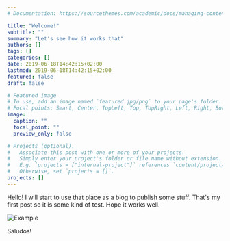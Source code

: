 ```yaml
---
# Documentation: https://sourcethemes.com/academic/docs/managing-content/

title: "Welcome!"
subtitle: ""
summary: "Let's see how it works that"
authors: []
tags: []
categories: []
date: 2019-06-18T14:42:15+02:00
lastmod: 2019-06-18T14:42:15+02:00
featured: false
draft: false

# Featured image
# To use, add an image named `featured.jpg/png` to your page's folder.
# Focal points: Smart, Center, TopLeft, Top, TopRight, Left, Right, BottomLeft, Bottom, BottomRight.
image:
  caption: ""
  focal_point: ""
  preview_only: false

# Projects (optional).
#   Associate this post with one or more of your projects.
#   Simply enter your project's folder or file name without extension.
#   E.g. `projects = ["internal-project"]` references `content/project/deep-learning/index.md`.
#   Otherwise, set `projects = []`.
projects: []
---
```


Hello! I will start to use that place as a blog to publish some stuff. That's my first post so it is some kind of test. Hope it works well.

![Example](img/im.jpg)

Saludos!

